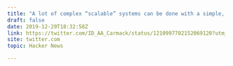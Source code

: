 ```yaml
---
title: "A lot of complex “scalable” systems can be done with a simple, single C++ server"
draft: false
date: 2019-12-29T18:32:58Z
link: https://twitter.com/ID_AA_Carmack/status/1210997702152069120?utm_medium=RSS&utm_source=hune
site: twitter.com
topic: Hacker News  

---
```

